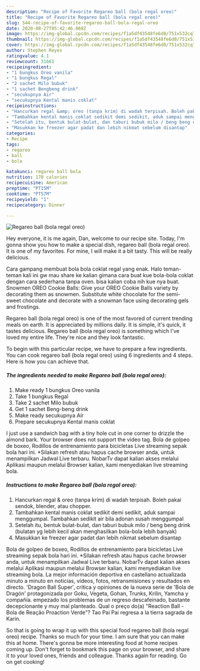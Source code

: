 ```yaml
---
description: "Recipe of Favorite Regareo ball (bola regal oreo)"
title: "Recipe of Favorite Regareo ball (bola regal oreo)"
slug: 544-recipe-of-favorite-regareo-ball-bola-regal-oreo
date: 2020-08-27T05:42:46.068Z
image: https://img-global.cpcdn.com/recipes/f1a5df43548fe6d0/751x532cq70/regareo-ball-bola-regal-oreo-foto-resep-utama.jpg
thumbnail: https://img-global.cpcdn.com/recipes/f1a5df43548fe6d0/751x532cq70/regareo-ball-bola-regal-oreo-foto-resep-utama.jpg
cover: https://img-global.cpcdn.com/recipes/f1a5df43548fe6d0/751x532cq70/regareo-ball-bola-regal-oreo-foto-resep-utama.jpg
author: Stephen Reyes
ratingvalue: 4.1
reviewcount: 31661
recipeingredient:
- "1 bungkus Oreo vanila"
- "1 bungkus Regal"
- "2 sachet Milo bubuk"
- "1 sachet Bengbeng drink"
- "secukupnya Air"
- "secukupnya Kental manis coklat"
recipeinstructions:
- "Hancurkan regal &amp; oreo (tanpa krim) di wadah terpisah. Boleh pakai sendok, blender, atau chopper."
- "Tambahkan kental manis coklat sedikit demi sedikit, aduk sampai menggumpal. Tambahkan sedikit air bila adonan susah menggumpal"
- "Setelah itu, bentuk bulat-bulat, dan taburi bubuk milo / beng beng drink (bulatan yg lebih kecil akan menghasilkan bola-bola lebih banyak)"
- "Masukkan ke freezer agar padat dan lebih nikmat sebelum disantap"
categories:
- Recipe
tags:
- regareo
- ball
- bola

katakunci: regareo ball bola 
nutrition: 170 calories
recipecuisine: American
preptime: "PT15M"
cooktime: "PT57M"
recipeyield: "1"
recipecategory: Dinner

---
```



![Regareo ball (bola regal oreo)](https://img-global.cpcdn.com/recipes/f1a5df43548fe6d0/751x532cq70/regareo-ball-bola-regal-oreo-foto-resep-utama.jpg)

Hey everyone, it is me again, Dan, welcome to our recipe site. Today, I'm gonna show you how to make a special dish, regareo ball (bola regal oreo). It is one of my favorites. For mine, I will make it a bit tasty. This will be really delicious.

Cara gampang membuat bola bola coklat regal yang enak. Halo teman-teman kali ini gw mau share ke kalian gimana cara buat kue bola-bola coklat dengan cara sederhana tanpa oven. bisa kalian coba nih kue nya buat. Snowmen OREO Cookie Balls: Give your OREO Cookie Balls variety by decorating them as snowmen. Substitute white chocolate for the semi-sweet chocolate and decorate with a snowman face using decorating gels and frostings.

Regareo ball (bola regal oreo) is one of the most favored of current trending meals on earth. It is appreciated by millions daily. It is simple, it's quick, it tastes delicious. Regareo ball (bola regal oreo) is something which I've loved my entire life. They're nice and they look fantastic.


To begin with this particular recipe, we have to prepare a few ingredients. You can cook regareo ball (bola regal oreo) using 6 ingredients and 4 steps. Here is how you can achieve that.

<!--inarticleads1-->

##### The ingredients needed to make Regareo ball (bola regal oreo):

1. Make ready 1 bungkus Oreo vanila
1. Take 1 bungkus Regal
1. Take 2 sachet Milo bubuk
1. Get 1 sachet Beng-beng drink
1. Make ready secukupnya Air
1. Prepare secukupnya Kental manis coklat


I just use a sandwich bag with a tiny hole cut in one corner to drizzle the almond bark. Your browser does not support the video tag. Bola de golpeo de boxeo, Rodillos de entrenamiento para bicicletas Live streaming sepak bola hari ini. *Silakan refresh atau hapus cache browser anda, untuk menampilkan Jadwal Live terbaru. NobarTv dapat kalian akses melalui Aplikasi maupun melalui Browser kalian, kami menyediakan live streaming bola. 

<!--inarticleads2-->

##### Instructions to make Regareo ball (bola regal oreo):

1. Hancurkan regal &amp; oreo (tanpa krim) di wadah terpisah. Boleh pakai sendok, blender, atau chopper.
1. Tambahkan kental manis coklat sedikit demi sedikit, aduk sampai menggumpal. Tambahkan sedikit air bila adonan susah menggumpal
1. Setelah itu, bentuk bulat-bulat, dan taburi bubuk milo / beng beng drink (bulatan yg lebih kecil akan menghasilkan bola-bola lebih banyak)
1. Masukkan ke freezer agar padat dan lebih nikmat sebelum disantap


Bola de golpeo de boxeo, Rodillos de entrenamiento para bicicletas Live streaming sepak bola hari ini. *Silakan refresh atau hapus cache browser anda, untuk menampilkan Jadwal Live terbaru. NobarTv dapat kalian akses melalui Aplikasi maupun melalui Browser kalian, kami menyediakan live streaming bola. La mejor información deportiva en castellano actualizada minuto a minuto en noticias, vídeos, fotos, retransmisiones y resultados en directo. &#39;Dragon Ball Super&#39;, crítica y opiniones de la nueva serie de &#39;Bola de Dragón&#39; protagonizada por Goku, Vegeta, Gohan, Trunks, Krilin, Yamcha y compañía. empezado los problemas de un regreso descafeinado, bastante decepcionante y muy mal planteado. Qual o preço do(a) &#34;Reaction Ball - Bola de Reação Proaction Verde&#34;? Tao Pai Pai regresa a la tierra sagrada de Karin. 

So that is going to wrap it up with this special food regareo ball (bola regal oreo) recipe. Thanks so much for your time. I am sure that you can make this at home. There's gonna be more interesting food at home recipes coming up. Don't forget to bookmark this page on your browser, and share it to your loved ones, friends and colleague. Thanks again for reading. Go on get cooking!
